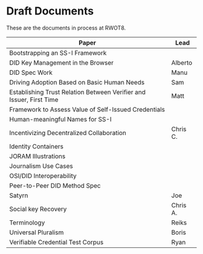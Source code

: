 # Draft Documents

These are the documents in process at RWOT8.

| Paper | Lead |
| ------------- | ------------- |
| Bootstrapping an SS-I Framework | |
| DID Key Management in the Browser | Alberto |
| DID Spec Work | Manu |
| Driving Adoption Based on Basic Human Needs | Sam |
| Establishing Trust Relation Between Verifier and Issuer, First Time | Matt |
| Framework to Assess Value of Self-Issued Credentials |
| Human-meaningful Names for SS-I | |
| Incentivizing Decentralized Collaboration | Chris C. |
| Identity Containers | |
| JORAM Illustrations | |
| Journalism Use Cases |
| OSI/DID Interoperability | |
| Peer-to-Peer DID Method Spec | |
| Satyrn | Joe |
| Social key Recovery | Chris A. |
| Terminology | Reiks |
| Universal Pluralism | Boris |
| Verifiable Credential Test Corpus | Ryan |
